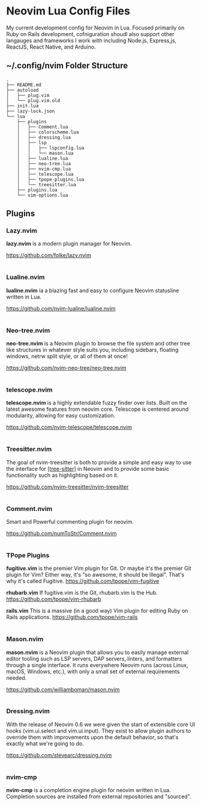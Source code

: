 # Neovim Lua Config Files

My current development config for Neovim in Lua. Focused primarily on Ruby on Rails development, cofniguration shoudl also support other langauges and frameworks I work with including Node.js, Express,js, ReactJS, React Native, and Arduino.

## ~/.config/nvim Folder Structure

```
.
├── README.md
├── autoload
│   ├── plug.vim
│   └── plug.vim.old
├── init.lua
├── lazy-lock.json
└── lua
    ├── plugins
    │   ├── Comment.lua
    │   ├── colorscheme.lua
    │   ├── dressing.lua
    │   ├── lsp
    │   │   ├── lspconfig.lua
    │   │   └── mason.lua
    │   ├── lualine.lua
    │   ├── neo-tree.lua
    │   ├── nvim-cmp.lua
    │   ├── telescope.lua
    │   ├── tpope-plugins.lua
    │   └── treesitter.lua
    ├── plugins.lua
    └── vim-options.lua 
```



## Plugins

### Lazy.nvim
**lazy.nvim** is a modern plugin manager for Neovim.

https://github.com/folke/lazy.nvim
<br><br>


### Lualine.nvim
 **lualine.nvim** ia a blazing fast and easy to configure Neovim statusline written in Lua.

https://github.com/nvim-lualine/lualine.nvim
<br><br>

### Neo-tree.nvim
**neo-tree.nvim** is a Neovim plugin to browse the file system and other tree like structures in whatever style suits you, including sidebars, floating windows, netrw split style, or all of them at once!

https://github.com/nvim-neo-tree/neo-tree.nvim
<br><br>

### telescope.nvim
**telescope.nvim** is a highly extendable fuzzy finder over lists. Built on the latest awesome features from neovim core. Telescope is centered around modularity, allowing for easy customization.

https://github.com/nvim-telescope/telescope.nvim
<br><br>

### Treesitter.nvim
The goal of nvim-treesitter is both to provide a simple and easy way to use the interface for [[tree-sitter]](https://github.com/tree-sitter/tree-sitter) in Neovim and to provide some basic functionality such as highlighting based on it.

https://github.com/nvim-treesitter/nvim-treesitter
<br><br>

### Comment.nvim
Smart and Powerful commenting plugin for neovim. 

https://github.com/numToStr/Comment.nvim
<br><br>

### TPope Plugins

**fugitive.vim** is the premier Vim plugin for Git. Or maybe it's the premier Git plugin for Vim? Either way, it's "so awesome, it should be illegal". That's why it's called Fugitive. https://github.com/tpope/vim-fugitive

**rhubarb.vim** If fugitive.vim is the Git, rhubarb.vim is the Hub. https://github.com/tpope/vim-rhubarb

**rails.vim** This is a massive (in a good way) Vim plugin for editing Ruby on Rails applications. https://github.com/tpope/vim-rails
<br><br>

### Mason.nvim
**mason.nvim** is a Neovim plugin that allows you to easily manage external editor tooling such as LSP servers, DAP servers, linters, and formatters through a single interface. It runs everywhere Neovim runs (across Linux, macOS, Windows, etc.), with only a small set of external requirements needed.

https://github.com/williamboman/mason.nvim
<br><br>

### Dressing.nvim
With the release of Neovim 0.6 we were given the start of extensible core UI hooks (vim.ui.select and vim.ui.input). They exist to allow plugin authors to override them with improvements upon the default behavior, so that's exactly what we're going to do.

https://github.com/stevearc/dressing.nvim
<br><br>

### nvim-cmp
**nvim-cmp** is a completion engine plugin for neovim written in Lua. Completion sources are installed from external repositories and "sourced".
<br><br>


